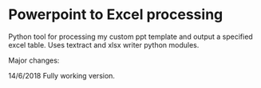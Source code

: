 # Powerpoint to Excel processing
Python tool for processing my custom ppt template and output a specified excel table. Uses textract and xlsx writer python modules.

Major changes:

14/6/2018
Fully working version.
